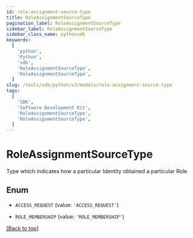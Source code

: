 ```yaml
---
id: role-assignment-source-type
title: RoleAssignmentSourceType
pagination_label: RoleAssignmentSourceType
sidebar_label: RoleAssignmentSourceType
sidebar_class_name: pythonsdk
keywords:
  [
    'python',
    'Python',
    'sdk',
    'RoleAssignmentSourceType',
    'RoleAssignmentSourceType',
  ]
slug: /tools/sdk/python/v3/models/role-assignment-source-type
tags:
  [
    'SDK',
    'Software Development Kit',
    'RoleAssignmentSourceType',
    'RoleAssignmentSourceType',
  ]
---
```


# RoleAssignmentSourceType

Type which indicates how a particular Identity obtained a particular Role

## Enum

- `ACCESS_REQUEST` (value: `'ACCESS_REQUEST'`)

- `ROLE_MEMBERSHIP` (value: `'ROLE_MEMBERSHIP'`)

[[Back to top]](#)
